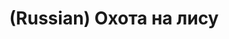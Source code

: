 ---
layout: default
category: mega
lang: en
title: (Russian) Охота на лису
slug: tally-ho-firefox
tags: baka-baka friends gui microsoft 
postid: 384
translated: no
---